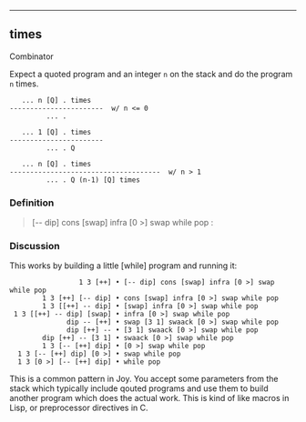 ------------------------------------------------------------------------

## times

Combinator

Expect a quoted program and an integer `n` on the stack and do the
program `n` times.

       ... n [Q] . times
    -----------------------  w/ n <= 0
             ... .

       ... 1 [Q] . times
    -----------------------
             ... . Q

       ... n [Q] . times
    -------------------------------------  w/ n > 1
             ... . Q (n-1) [Q] times

### Definition

> \[\-- dip\] cons \[swap\] infra \[0 \>\] swap while pop :


### Discussion

This works by building a little [while] program and running it:

                     1 3 [++] • [-- dip] cons [swap] infra [0 >] swap while pop                                                                                                                 
            1 3 [++] [-- dip] • cons [swap] infra [0 >] swap while pop                                                                                                                          
            1 3 [[++] -- dip] • [swap] infra [0 >] swap while pop                                                                                                                               
     1 3 [[++] -- dip] [swap] • infra [0 >] swap while pop                                                                                                                                      
                  dip -- [++] • swap [3 1] swaack [0 >] swap while pop                                                                                                                          
                  dip [++] -- • [3 1] swaack [0 >] swap while pop                                                                                                                               
            dip [++] -- [3 1] • swaack [0 >] swap while pop                                                                                                                                     
            1 3 [-- [++] dip] • [0 >] swap while pop                                                                                                                                            
      1 3 [-- [++] dip] [0 >] • swap while pop                                                                                                                                                  
      1 3 [0 >] [-- [++] dip] • while pop                                                                                                                                                       

This is a common pattern in Joy.  You accept some parameters from the
stack which typically include qouted programs and use them to build
another program which does the actual work.  This is kind of like macros
in Lisp, or preprocessor directives in C.

